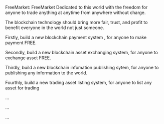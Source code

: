  FreeMarket: 
 FreeMarket Dedicated to this world with the freedom for anyone to trade anything at anytime from anywhere without charge.
   
 The blockchain technology should bring more fair, trust, and profit to benefit everyone in the world not just someone. 

 Firstly, build a new blockchain payment system , for anyone to make payment FREE.
 
 Secondly, build a new blockchain asset exchanging system, for anyone to exchange asset FREE.
 
 Thirdly, build a new blockchain infomation publishing sytem, for anyone to publishing any information to the world.
 
 Fourthly, build a new trading asset listing system, for anyone to list any asset for trading 
  
...

...

...
